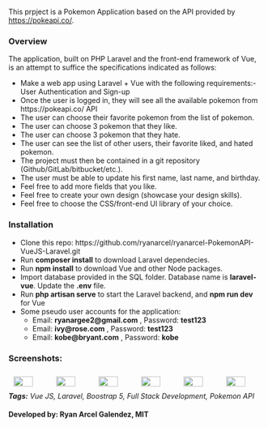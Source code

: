 This prpject is a Pokemon Application based on the API provided by https://pokeapi.co/.

<h3>Overview</h3>
The application, built on PHP Laravel and the front-end framework of Vue, is an attempt to suffice the specifications indicated as follows: 
<ul>
    <li>Make a web app using Laravel + Vue with the following requirements:- User Authentication and Sign-up</li>
    <li>Once the user is logged in, they will see all the available pokemon from https://pokeapi.co/ API</li>
    <li>The user can choose their favorite pokemon from the list of pokemon.</li>
    <li>The user can choose 3 pokemon that they like.</li>
    <li>The user can choose 3 pokemon that they hate.</li>
    <li>The user can see the list of other users, their favorite liked, and hated pokemon.</li>
    <li>The project must then be contained in a git repository (Github/GitLab/bitbucket/etc.).</li>
    <li>The user must be able to update his first name, last name, and birthday.</li>
    <li>Feel free to add more fields that you like.</li>
    <li>Feel free to create your own design (showcase your design skills).</li>
    <li>Feel free to choose the CSS/front-end UI library of your choice.</li>
 </ul>
 
 <h3>Installation</h3>
 
<ul>
    <li>Clone this repo: https://github.com/ryanarcel/ryanarcel-PokemonAPI-VueJS-Laravel.git</li>
    <li>Run <b>composer install</b> to download Laravel dependecies.</li>
    <li>Run <b>npm install</b> to download Vue and other Node packages.</li>
    <li>Import database provided in the SQL folder. Database name is <b>laravel-vue</b>. Update the <b>.env</b> file.</li>
    <li>Run <b>php artisan serve</b> to start the Laravel backend, and <b>npm run dev</b> for Vue</li>
    <li>
        Some pseudo user accounts for the application:
        <ul>
            <li>Email: <b>ryanargee2@gmail.com</b> , Password: <b>test123</b></li>
            <li>Email: <b>ivy@rose.com</b> , Password: <b>test123</b></li>
            <li>Email: <b>kobe@bryant.com</b> , Password: <b>kobe</b></li>
        </ul>
    </li>
</ul>

<h3>Screenshots:</h3>
<div style='display:flex'>
    <img src="https://github.com/ryanarcel/ryanarcel-PokemonAPI-VueJS-Laravel/blob/main/public/image/dashboard.png?raw=true" style='width:60%;height:60%; display:flex; margin:10px'>
    <img src="https://github.com/ryanarcel/ryanarcel-PokemonAPI-VueJS-Laravel/blob/main/public/image/liked.png?raw=true" style='width:60%;height:60%; margin:10px'>
   <img src="https://github.com/ryanarcel/ryanarcel-PokemonAPI-VueJS-Laravel/blob/main/public/image/likedmodal.png?raw=true" style='width:60%;height:60%; margin:10px'>
      <img src="https://github.com/ryanarcel/ryanarcel-PokemonAPI-VueJS-Laravel/blob/main/public/image/hated.png?raw=true" style='width:60%;height:60%; margin:10px'>
         <img src="https://github.com/ryanarcel/ryanarcel-PokemonAPI-VueJS-Laravel/blob/main/public/image/hatedmodal.png?raw=true" style='width:60%;height:60%; margin:10px'>
            <img src="https://github.com/ryanarcel/ryanarcel-PokemonAPI-VueJS-Laravel/blob/main/public/image/otherusers.png?raw=true" style='width:60%;height:60%; margin:10px'>
</div

<span style='font-style: italic'><b>Tags:</b> Vue JS, Laravel, Boostrap 5, Full Stack Development, Pokemon API</span>

<h4>Developed by: <b>Ryan Arcel Galendez, MIT</b></h4>
 

